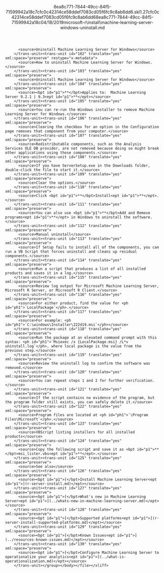 <?xml version="1.0"?><xliff version="1.2" xmlns="urn:oasis:names:tc:xliff:document:1.2" xmlns:xsi="http://www.w3.org/2001/XMLSchema-instance" xsi:schemaLocation="urn:oasis:names:tc:xliff:document:1.2 xliff-core-1.2-transitional.xsd"><file datatype="xml" original="machine-learning-server-windows-uninstall.md" source-language="en-US" target-language="en-US"><header><tool tool-id="mdxliff" tool-name="mdxliff" tool-version="1.0-d1654b2" tool-company="Microsoft" /><xliffext:skl_file_name xmlns:xliffext="urn:microsoft:content:schema:xliffextensions">8ea8c771-7844-49cc-84f5-71599942a18c7cfc0c42314ce58ddef7083cd05f6fc9c8ab6dd6.skl</xliffext:skl_file_name><xliffext:version xmlns:xliffext="urn:microsoft:content:schema:xliffextensions">1.2</xliffext:version><xliffext:ms.openlocfilehash xmlns:xliffext="urn:microsoft:content:schema:xliffextensions">7cfc0c42314ce58ddef7083cd05f6fc9c8ab6dd6</xliffext:ms.openlocfilehash><xliffext:ms.sourcegitcommit xmlns:xliffext="urn:microsoft:content:schema:xliffextensions">8ea8c771-7844-49cc-84f5-71599942a18c</xliffext:ms.sourcegitcommit><xliffext:ms.lasthandoff xmlns:xliffext="urn:microsoft:content:schema:xliffextensions">04/18/2019</xliffext:ms.lasthandoff><xliffext:ms.openlocfilepath xmlns:xliffext="urn:microsoft:content:schema:xliffextensions">microsoft-r\install\machine-learning-server-windows-uninstall.md</xliffext:ms.openlocfilepath></header><body><group id="content" extype="content"><trans-unit id="101" translate="yes" xml:space="preserve" restype="x-metadata">
          <source>Uninstall Machine Learning Server for Windows</source>
        </trans-unit><trans-unit id="102" translate="yes" xml:space="preserve" restype="x-metadata">
          <source>How to uninstall Machine Learning Server for Windows.</source>
        </trans-unit><trans-unit id="103" translate="yes" xml:space="preserve">
          <source>Uninstall Machine Learning Server for Windows</source>
        </trans-unit><trans-unit id="104" translate="yes" xml:space="preserve">
          <source><bpt id="p1">**</bpt>Applies to:  Machine Learning Server 9.2.1 | 9.3<ept id="p1">**</ept></source>
        </trans-unit><trans-unit id="105" translate="yes" xml:space="preserve">
          <source>You can re-run the Windows installer to remove Machine Learning Server for Windows.</source>
        </trans-unit><trans-unit id="106" translate="yes" xml:space="preserve">
          <source>Clearing the checkbox for an option in the Configuration page removes that component from your computer.</source>
        </trans-unit><trans-unit id="107" translate="yes" xml:space="preserve">
          <source>Redistributable components, such as the Analysis Services OLE DB provider, are not removed because doing so might break other applications using those components.</source>
        </trans-unit><trans-unit id="108" translate="yes" xml:space="preserve">
          <source>If you have ServerSetup.exe in the Downloads folder, double-click the file to start it.</source>
        </trans-unit><trans-unit id="109" translate="yes" xml:space="preserve">
          <source>Clear the options.</source>
        </trans-unit><trans-unit id="110" translate="yes" xml:space="preserve">
          <source>Click <bpt id="p1">**</bpt>Install<ept id="p1">**</ept>.</source>
        </trans-unit><trans-unit id="111" translate="yes" xml:space="preserve">
          <source>You can also use <bpt id="p1">**</bpt>Add and Remove programs<ept id="p1">**</ept> in Windows to uninstall the software.</source>
        </trans-unit><trans-unit id="112" translate="yes" xml:space="preserve">
          <source>Manual uninstall</source>
        </trans-unit><trans-unit id="113" translate="yes" xml:space="preserve">
          <source>If Setup fails to install all of the components, you can run a VB Script that forces uninstall and cleans up residual components.</source>
        </trans-unit><trans-unit id="114" translate="yes" xml:space="preserve">
          <source>Run a script that produces a list of all installed products and saves it in a log.</source>
        </trans-unit><trans-unit id="115" translate="yes" xml:space="preserve">
          <source>Review log output for Microsoft Machine Learning Server, Microsoft R Server, or Microsoft R Client.</source>
        </trans-unit><trans-unit id="116" translate="yes" xml:space="preserve">
          <source>For either product, find the value for <ph id="ph1">`LocalPackage`</ph>.</source>
        </trans-unit><trans-unit id="117" translate="yes" xml:space="preserve">
          <source>For example: <ph id="ph1">`C:\windows\Installer\222d19.msi`</ph></source>
        </trans-unit><trans-unit id="118" translate="yes" xml:space="preserve">
          <source>Run the package at an elevated command prompt with this syntax: <ph id="ph1">`Msiexec /x {LocalPackage.msi} /L*v uninstall.log`</ph>, where local package is the value from the previous step.</source>
        </trans-unit><trans-unit id="119" translate="yes" xml:space="preserve">
          <source>Review the uninstall log to confirm the software was removed.</source>
        </trans-unit><trans-unit id="120" translate="yes" xml:space="preserve">
          <source>You can repeat steps 1 and 2 for further verification.</source>
        </trans-unit><trans-unit id="121" translate="yes" xml:space="preserve">
          <source>If the script contains no evidence of the program, but the program folder still exists, you can safely delete it.</source>
        </trans-unit><trans-unit id="122" translate="yes" xml:space="preserve">
          <source>Program files are located at <ph id="ph1">`\Program Files\Microsoft`</ph>.</source>
        </trans-unit><trans-unit id="123" translate="yes" xml:space="preserve">
          <source>VBScript listing installers for all installed products</source>
        </trans-unit><trans-unit id="124" translate="yes" xml:space="preserve">
          <source>Copy the following script and save it as <bpt id="p1">**</bpt>msi_lister.vbs<ept id="p1">**</ept>.</source>
        </trans-unit><trans-unit id="125" translate="yes" xml:space="preserve">
          <source>See also</source>
        </trans-unit><trans-unit id="126" translate="yes" xml:space="preserve">
          <source><bpt id="p1">[</bpt>Install Machine Learning Server<ept id="p1">](r-server-install.md)</ept></source>
        </trans-unit><trans-unit id="127" translate="yes" xml:space="preserve">
          <source><bpt id="p1">[</bpt>What's new in Machine Learning Server<ept id="p1">](../whats-new-in-machine-learning-server.md)</ept></source>
        </trans-unit><trans-unit id="128" translate="yes" xml:space="preserve">
          <source><bpt id="p1">[</bpt>Supported platforms<ept id="p1">](r-server-install-supported-platforms.md)</ept></source>
        </trans-unit><trans-unit id="129" translate="yes" xml:space="preserve">
          <source><bpt id="p1">[</bpt>Known Issues<ept id="p1">](../resources-known-issues.md)</ept></source>
        </trans-unit><trans-unit id="130" translate="yes" xml:space="preserve">
          <source><bpt id="p1">[</bpt>Configure Machine Learning Server to operationalize your analytics<ept id="p1">](../what-is-operationalization.md)</ept></source>
        </trans-unit></group></body></file></xliff>